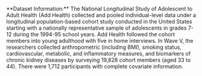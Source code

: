 <p>**Dataset Information:** The National Longitudinal Study of Adolescent to Adult Health (Add Health) collected and pooled individual-level data under a longitudinal population-based cohort study conducted in the United States starting with a nationally representative sample of adolescents in grades 7-12 during the 1994-95 school years. Add Health followed the cohort members into young adulthood with five in home interviews. In Wave V, the researchers collected anthropometric (including BMI), smoking status, cardiovascular, metabolic, and inflammatory measures, and biomarkers of chronic kidney diseases by surveying 19,828 cohort members (aged 33 to 44). There were 1,712 participants with complete covariate information.</p>
